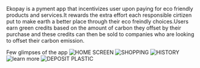 Ekopay is a pyment app that incentivizes user upon paying for eco friendly products and services.It rewards the extra effort each responsible cirtizen put to make earth a better place through 
their eco freindly choices.Users earn green credits based on the amount of carbon they offset by their purchase and these credits can then be sold to companies who are looking to offset their carbon emission.

Few glimpses of the app
![HOME SCREEN](https://github.com/arre-adi/Ekopay/assets/113256572/18225fb2-aef3-4d21-b40e-38870fadf058)
![SHOPPING](https://github.com/arre-adi/Ekopay/assets/113256572/043d657c-4bd5-4e44-b43d-ac6ef1178b20)
![HISTORY](https://github.com/arre-adi/Ekopay/assets/113256572/e05cac1a-9d04-4314-8bcb-1aa772f38931)
![learn more](https://github.com/arre-adi/Ekopay/assets/113256572/e3633845-c1a3-4e6a-afcc-beaa04c85143)
![DEPOSIT PLASTIC](https://github.com/arre-adi/Ekopay/assets/113256572/240275d6-1061-4a1d-a79b-1cf668adafc2)

